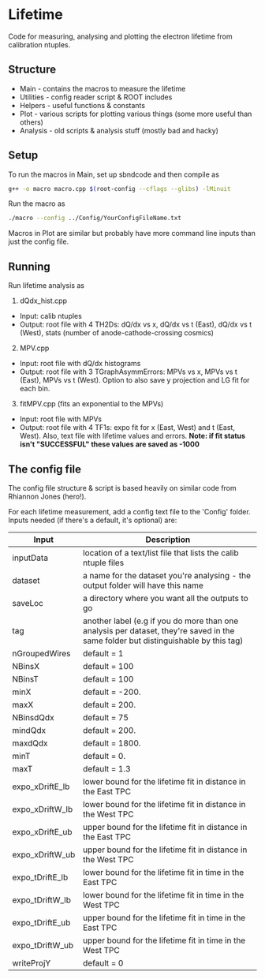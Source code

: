 # Lifetime

Code for measuring, analysing and plotting the electron lifetime from calibration ntuples. 

## Structure

* Main - contains the macros to measure the lifetime
* Utilities - config reader script & ROOT includes
* Helpers - useful functions & constants
* Plot - various scripts for plotting various things (some more useful than others)
* Analysis - old scripts & analysis stuff (mostly bad and hacky)

## Setup

To run the macros in Main, set up sbndcode and then compile as 

```bash
g++ -o macro macro.cpp $(root-config --cflags --glibs) -lMinuit
```

Run the macro as

```bash
./macro --config ../Config/YourConfigFileName.txt
```

Macros in Plot are similar but probably have more command line inputs than just the config file.

## Running

Run lifetime analysis as 
1. dQdx_hist.cpp
* Input: calib ntuples
* Output: root file with 4 TH2Ds: dQ/dx vs x, dQ/dx vs t (East), dQ/dx vs t (West), stats (number of anode-cathode-crossing cosmics)
2. MPV.cpp
* Input: root file with dQ/dx histograms
* Output: root file with 3 TGraphAsymmErrors: MPVs vs x, MPVs vs t (East), MPVs vs t (West). Option to also save y projection and LG fit for each bin.
3. fitMPV.cpp (fits an exponential to the MPVs)
* Input: root file with MPVs
* Output: root file with 4 TF1s: expo fit for x (East, West) and t (East, West). Also, text file with lifetime values and errors. **Note: if fit status isn't "SUCCESSFUL" these values are saved as -1000**

## The config file

The config file structure & script is based heavily on similar code from Rhiannon Jones (hero!).

For each lifetime measurement, add a config text file to the 'Config' folder. Inputs needed (if there's a default, it's optional) are:

| Input    | Description |
| -------- | ------- |
| inputData  | location of a text/list file that lists the calib ntuple files    |
| dataset    | a name for the dataset you're analysing - the output folder will have this name    |
| saveLoc    | a directory where you want all the outputs to go    |
| tag | another label (e.g if you do more than one analysis per dataset, they're saved in the same folder but distinguishable by this tag)    |
| nGroupedWires    | default = 1    |
| NBinsX    | default = 100    |
| NBinsT    | default = 100    |
| minX    | default = -200.    |
| maxX    | default = 200.    |
| NBinsdQdx    | default = 75    |
| mindQdx    | default = 200.    |
| maxdQdx    | default = 1800.    |
| minT    | default = 0.   |
| maxT    | default = 1.3    |
| expo_xDriftE_lb    | lower bound for the lifetime fit in distance in the East TPC    |
| expo_xDriftW_lb    | lower bound for the lifetime fit in distance in the West TPC    |
| expo_xDriftE_ub    | upper bound for the lifetime fit in distance in the East TPC    |
| expo_xDriftW_ub    | upper bound for the lifetime fit in distance in the West TPC    |
| expo_tDriftE_lb    | lower bound for the lifetime fit in time in the East TPC    |
| expo_tDriftW_lb    | lower bound for the lifetime fit in time in the West TPC    |
| expo_tDriftE_ub    | upper bound for the lifetime fit in time in the East TPC    |
| expo_tDriftW_ub    | upper bound for the lifetime fit in time in the West TPC    |
| writeProjY    | default = 0    |